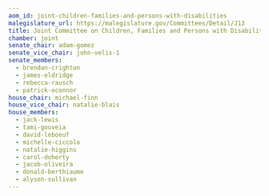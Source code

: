 ```yaml
---
aom_id: joint-children-families-and-persons-with-disabilities
malegislature_url: https://malegislature.gov/Committees/Detail/J13
title: Joint Committee on Children, Families and Persons with Disabilities
chamber: joint
senate_chair: adam-gomez
senate_vice_chair: john-velis-1
senate_members:
  - brendan-crighton
  - james-eldridge
  - rebecca-rausch
  - patrick-oconnor
house_chair: michael-finn
house_vice_chair: natalie-blais
house_members:
  - jack-lewis
  - tami-gouveia
  - david-leboeuf
  - michelle-ciccolo
  - natalie-higgins
  - carol-doherty
  - jacob-oliveira
  - donald-berthiaume
  - alyson-sullivan
---
```

